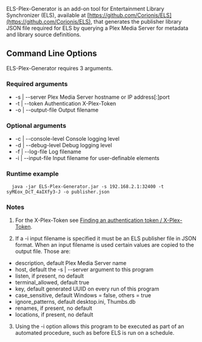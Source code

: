 ELS-Plex-Generator is an add-on tool for Entertainment Library Synchronizer (ELS),
available at [https://github.com/Corionis/ELS](https://github.com/Corionis/ELS), that generates the publisher library
JSON file required for ELS by querying a Plex Media Server for metadata and library source definitions.

## Command Line Options
ELS-Plex-Generator requires 3 arguments.

### Required arguments                                                                                           
  * -s | --server Plex Media Server hostname or IP address[:]port                                               
  * -t | --token Authentication X-Plex-Token                                                                    
  * -o | --output-file Output filename                                                                          

### Optional arguments                                                                                           
  * -c | --console-level Console logging level                                                                  
  * -d | --debug-level Debug logging level                                                                      
  * -f | --log-file Log filename                                                                                
  * -i | --input-file Input filename for user-definable elements                                                

### Runtime example
```                                                                                             
  java -jar ELS-Plex-Generator.jar -s 192.168.2.1:32400 -t syMEox_DcT_4aIXfy3-J -o publisher.json
```             

### Notes
 1. For the X-Plex-Token see [Finding an authentication token / X-Plex-Token](https://support.plex.tv/articles/204059436-finding-an-authentication-token-x-plex-token/).

 2. If a -i input filename is specified it must be an ELS publisher file in JSON format. When an
input filename is used certain values are copied to the output file. Those are:
 * description, default Plex Media Server name
 * host, default the -s | --server argument to this program
 * listen, if present, no default
 * terminal_allowed, default true
 * key, default generated UUID on every run of this program
 * case_sensitive, default Windows = false, others = true
 * ignore_patterns, default desktop.ini, Thumbs.db
 * renames, if present, no default
 * locations, if present, no default

 3. Using the -i option allows this program to be executed as part of an automated
 procedure, such as before ELS is run on a schedule.
 